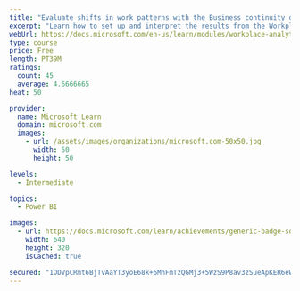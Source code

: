 ```yaml
---
title: "Evaluate shifts in work patterns with the Business continuity dashboard in Microsoft Workplace Analytics"
excerpt: "Learn how to set up and interpret the results from the Workplace Analytics Power BI Business continuity dashboard. Generate insights from the behavioral data to help navigate shifts in employee and team work patterns."
webUrl: https://docs.microsoft.com/en-us/learn/modules/workplace-analytics-business-continuity/
type: course
price: Free
length: PT39M
ratings:
  count: 45
  average: 4.6666665
heat: 50

provider:
  name: Microsoft Learn
  domain: microsoft.com
  images:
    - url: /assets/images/organizations/microsoft.com-50x50.jpg
      width: 50
      height: 50

levels:
  - Intermediate

topics:
  - Power BI

images:
  - url: https://docs.microsoft.com/learn/achievements/generic-badge-social.png
    width: 640
    height: 320
    isCached: true

secured: "1ODVpCRmt6BjTvAaYT3yoE68k+6MhFmTzQGMj3+5WzS9P8av3zSueApKER6eWm1gfTfppqfgTchdC7kbq+AViQEK4fn7J1A63H6uGSUaEgbcKYUZxV0X4GFbGadDztfSSP5gjStqFI8/IrzvjWGlHQPbD82kl60FgnaB5QI4J8t7cZ8Dp1mCjSTe/NHqx0TsD4uLwAHF/Ydmx0OT5I8C+4NfjXWw4hNbwZyqP31yQHWjAfhLb+MxP4RaZtoIqwHA0kdZVmnlv1vzD4gvQbp7L5HfMKDxdQXfhrs+bO3K7R5XPwo3wN2VdvJfaLruAr6POP9K0oWtnpOxnV9bqGWxuvwv5S6vsEDzTPlzJoD0slwYm5uSNsUZU4zfq3pyOeXBY0qzJhU76JRh1QYrCCah/jqsXiQok4rjZjoURYQsngQ=;KVglZeHK6zSWhnhLgWzhrA=="
---
```


